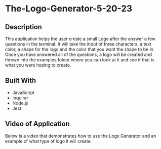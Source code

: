 # The-Logo-Generator-5-20-23

## Description
This application helps the user create a small Logo after the answer a few questions in the terminal. It will take the input of three characters, a text color, a shape for the logo and the color that you want the shape to be in. Once you have answered all of the questions, a logo will be created and thrown into the examples folder where you can look at it and see if that is what you were hoping to create.

## Built With

- JavaScript
- Inquirer
- Node.js
- Jest

## Video of Application

Below is a video that demonstrates how to use the Logo Generator and an example of what type of logo it will create.


